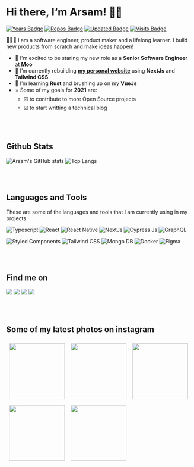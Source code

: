 # Hi there, I&lsquo;m Arsam! 👋🏼

[![Years Badge](https://badges.pufler.dev/years/arsamsarabi)][a-website]
[![Repos Badge](https://badges.pufler.dev/repos/arsamsarabi)][a-website]
[![Updated Badge](https://badges.pufler.dev/updated/arsamsarabi/arsamsarabi)][a-website]
[![Visits Badge](https://badges.pufler.dev/visits/arsamsarabi/arsamsarabi)][a-website]


🧑🏻‍💻 I am a software engineer, product maker and a lifelong learner. I build new products from scratch and make ideas happen!

- 💼 I'm excited to be staring my new role as a **Senior Software Engineer** at [**Moo**](https://moo.com/uk)
- 🚧 I’m currently rebuilding [**my personal website**][a-website] using **NextJs** and **Tailwind CSS**
- 🌱 I’m learning **Rust** and brushing up on my **VueJs**
- ⭐️ Some of my goals for **2021** are:
  - ☑️ to contribute to more Open Source projects
  - ☑️ to start writting a technical blog

<br />
<br />

## Github Stats

![Arsam's GitHub stats](https://github-readme-stats.vercel.app/api?username=arsamsarabi&count_private=true&show_icons=true&theme=dracula)
![Top Langs](https://github-readme-stats.vercel.app/api/top-langs/?username=arsamsarabi&layout=compact&theme=dracula)

<br />
<br />

## Languages and Tools

These are some of the languages and tools that I am currently using in my projects

![Typescript][typescript]
![React][react]
![React Native][react-native]
![NextJs][nextjs]
![Cypress Js][cypress]
![GraphQL][graphql]

![Styled Components][styledcomponents]
![Tailwind CSS][tailwind]
![Mongo DB][mongodb]
![Docker][docker]
![Figma][figma]

<br />
<br />

## Find me on 

[![][linkedin]][a-linkedin]
[![][instagram]][a-instagram]
[![][codepen]][a-codepen]
[![][coffee]][a-coffee]

<br />
<br />

## Some of my latest photos on instagram

[<img style="margin:8px" src="https://instagram.flhr10-1.fna.fbcdn.net/v/t51.2885-15/sh0.08/e35/s640x640/194698229_2702209166736413_1499227878383417092_n.jpg?_nc_ht=instagram.flhr10-1.fna.fbcdn.net&_nc_cat=105&_nc_ohc=qnjPRCYDzYIAX9fuQ_O&edm=ABfd0MgBAAAA&ccb=7-4&oh=6086d080402698a28d9f448c4d65e975&oe=610A577A&_nc_sid=7bff83" width="150px" align="left" />](https://www.instagram.com/p/CPoE8gnrBCY/?utm_source=ig_web_copy_link)

[<img style="margin:8px" src="https://instagram.flhr10-2.fna.fbcdn.net/v/t51.2885-15/sh0.08/e35/s640x640/118592177_615717652446925_8278415751423842719_n.jpg?_nc_ht=instagram.flhr10-2.fna.fbcdn.net&_nc_cat=101&_nc_ohc=pf2FOQCaI48AX_sPUlr&edm=ABfd0MgBAAAA&ccb=7-4&oh=07f106f87eb628f7e080694b4c347a29&oe=610A1080&_nc_sid=7bff83" width="150px" align="left" />](https://www.instagram.com/p/CEjhM8Xnwnm/?utm_source=ig_web_copy_link)

[<img style="margin:8px" src="https://instagram.flhr10-1.fna.fbcdn.net/v/t51.2885-15/sh0.08/e35/s640x640/57462983_2230830300337358_3318709984552316520_n.jpg?_nc_ht=instagram.flhr10-1.fna.fbcdn.net&_nc_cat=102&_nc_ohc=uNJc4NrSfGAAX_e5sYM&edm=ABfd0MgBAAAA&ccb=7-4&oh=4806a48d7e72629e591bf193bbc0ad8b&oe=610B1850&_nc_sid=7bff83" width="150px" align="left" />](https://www.instagram.com/p/BxVIeVHJWGL/?utm_source=ig_web_copy_link)

[<img style="margin:8px" src="https://instagram.flhr10-2.fna.fbcdn.net/v/t51.2885-15/sh0.08/e35/s640x640/52750271_407660576482920_8790923666778115898_n.jpg?_nc_ht=instagram.flhr10-2.fna.fbcdn.net&_nc_cat=100&_nc_ohc=U5VXQ1lgq4UAX8JdyW1&edm=ABfd0MgBAAAA&ccb=7-4&oh=de9ad0d14dc8f5f078346c63d49367af&oe=610AA047&_nc_sid=7bff83" width="150px" align="left" />](https://www.instagram.com/p/BuRR-u4Hm4W/?utm_source=ig_web_copy_link)

[<img style="margin:8px" src="https://instagram.flhr10-1.fna.fbcdn.net/v/t51.2885-15/sh0.08/e35/s640x640/44290199_2213872612269905_6420416278140764845_n.jpg?_nc_ht=instagram.flhr10-1.fna.fbcdn.net&_nc_cat=105&_nc_ohc=nudgOl3HICUAX_PwdoW&edm=APU89FABAAAA&ccb=7-4&oh=22e12aa7531d6cfc7de1f82928bfd0be&oe=610B354D&_nc_sid=86f79a" width="150px" align="left" />](https://www.instagram.com/p/BqSONPcHMYN/?utm_source=ig_web_copy_link)

<!-- Socials -->
[a-website]: https://arsam.dev
[a-linkedin]: https://linkedin.com/in/arsam
[a-instagram]: https://instagram.com/arsamsarabi
[a-codepen]: https://codepen.io/arsam
[a-coffee]: https://buymeacoffee.com/arsam

<!-- Languages -->
[typescript]: https://img.shields.io/badge/TypeScript-007ACC?style=for-the-badge&logo=typescript&logoColor=white
<!-- [javascript]: https://img.shields.io/badge/JavaScript-F7DF1E?style=for-the-badge&logo=javascript&logoColor=black
[python]: https://img.shields.io/badge/Python-3776AB?style=for-the-badge&logo=python&logoColor=white
[rust]: https://img.shields.io/badge/Rust-000000?style=for-the-badge&logo=rust&logoColor=white -->

<!-- Tools -->
[react]: https://img.shields.io/badge/React-20232A?style=for-the-badge&logo=react&logoColor=61DAFB
[react-native]: https://img.shields.io/badge/React_Native-20232A?style=for-the-badge&logo=react&logoColor=61DAFB
<!-- [nodejs]: https://img.shields.io/badge/Node.js-339933?style=for-the-badge&logo=nodedotjs&logoColor=white -->
[nextjs]: https://img.shields.io/badge/next.js-000000?style=for-the-badge&logo=nextdotjs&logoColor=white
[styledcomponents]: https://img.shields.io/badge/styled--components-DB7093?style=for-the-badge&logo=styled-components&logoColor=white
<!-- [sass]: https://img.shields.io/badge/Sass-CC6699?style=for-the-badge&logo=sass&logoColor=white -->
[tailwind]: https://img.shields.io/badge/Tailwind_CSS-38B2AC?style=for-the-badge&logo=tailwind-css&logoColor=white
[graphql]: https://img.shields.io/badge/GraphQl-E10098?style=for-the-badge&logo=graphql&logoColor=white
<!-- [svelte]: https://img.shields.io/badge/Svelte-4A4A55?style=for-the-badge&logo=svelte&logoColor=FF3E00 -->
<!-- [vuejs]: https://img.shields.io/badge/Vue.js-35495E?style=for-the-badge&logo=vuedotjs&logoColor=4FC08D -->
<!-- [jest]: https://img.shields.io/badge/Jest-C21325?style=for-the-badge&logo=jest&logoColor=white -->
[mongodb]: https://img.shields.io/badge/MongoDB-4EA94B?style=for-the-badge&logo=mongodb&logoColor=white
<!-- [expressjs]: https://img.shields.io/badge/Express.js-000000?style=for-the-badge&logo=express&logoColor=white -->
[docker]: https://img.shields.io/badge/Docker-2CA5E0?style=for-the-badge&logo=docker&logoColor=white
[cypress]: https://img.shields.io/badge/Cypress-17202C?style=for-the-badge&logo=cypress&logoColor=white
<!-- [netlify]: https://img.shields.io/badge/Netlify-00C7B7?style=for-the-badge&logo=netlify&logoColor=white
[gh-actions]: https://img.shields.io/badge/GitHub_Actions-2088FF?style=for-the-badge&logo=github-actions&logoColor=white
[g-cloud]: https://img.shields.io/badge/Google_Cloud-4285F4?style=for-the-badge&logo=google-cloud&logoColor=white
[mac-os]: https://img.shields.io/badge/mac%20os-000000?style=for-the-badge&logo=apple&logoColor=white -->

[figma]: https://img.shields.io/badge/Figma-F24E1E?style=for-the-badge&logo=figma&logoColor=white

[steam]: https://img.shields.io/badge/Steam-000000?style=for-the-badge&logo=steam&logoColor=white

<!-- [youtube]: https://img.shields.io/badge/YouTube-FF0000?style=for-the-badge&logo=youtube&logoColor=white
[twitch]: https://img.shields.io/badge/Twitch-9146FF?style=for-the-badge&logo=twitch&logoColor=white
[spotify]: https://img.shields.io/badge/Spotify-1ED760?&style=for-the-badge&logo=spotify&logoColor=white -->

<!-- [dodge]: https://img.shields.io/badge/dogecoin-C2A633?style=for-the-badge&logo=dogecoin&logoColor=white -->
[coffee]: https://img.shields.io/badge/Buy_Me_A_Coffee-FFDD00?style=for-the-badge&logo=buy-me-a-coffee&logoColor=black

[linkedin]: https://img.shields.io/badge/LinkedIn-0077B5?style=for-the-badge&logo=linkedin&logoColor=white
[instagram]: https://img.shields.io/badge/Instagram-E4405F?style=for-the-badge&logo=instagram&logoColor=white
[codepen]: https://img.shields.io/badge/Codepen-000000?style=for-the-badge&logo=codepen&logoColor=white
